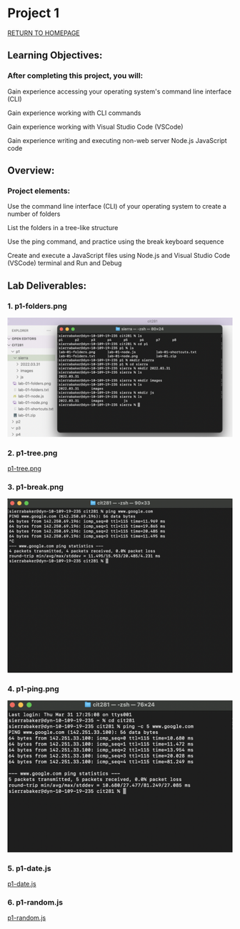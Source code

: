 # Project 1

[RETURN TO HOMEPAGE](https://sierrabakerr.github.io/)


## Learning Objectives:

### After completing this project, you will:


Gain experience accessing your operating system's command line interface (CLI)

Gain experience working with CLI commands

Gain experience working with Visual Studio Code (VSCode)

Gain experience writing and executing non-web server Node.js JavaScript code


## Overview:

### Project elements:


Use the command line interface (CLI) of your operating system to create a number of folders

List the folders in a tree-like structure

Use the ping command, and practice using the break keyboard sequence

Create and execute a JavaScript files using Node.js and Visual Studio Code (VSCode) terminal and Run and Debug



## Lab Deliverables:

### 1. p1-folders.png
![p1-folders.png](p1-folders.png)

### 2. p1-tree.png
[p1-tree.png](p1-tree.png)

### 3. p1-break.png
![p1-break.png](p1-break.png)

### 4. p1-ping.png
![p1-ping.png](p1-ping.png)

### 5. p1-date.js
[p1-date.js](p1-date.js)

### 6. p1-random.js
[p1-random.js](p1-random.js)



